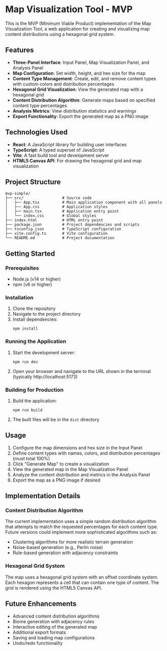 # Map Visualization Tool - MVP

This is the MVP (Minimum Viable Product) implementation of the Map Visualization Tool, a web application for creating and visualizing map content distributions using a hexagonal grid system.

## Features

- **Three-Panel Interface**: Input Panel, Map Visualization Panel, and Analysis Panel
- **Map Configuration**: Set width, height, and hex size for the map
- **Content Type Management**: Create, edit, and remove content types with custom colors and distribution percentages
- **Hexagonal Grid Visualization**: View the generated map with a hexagonal grid
- **Content Distribution Algorithm**: Generate maps based on specified content type percentages
- **Analysis Metrics**: View distribution statistics and warnings
- **Export Functionality**: Export the generated map as a PNG image

## Technologies Used

- **React**: A JavaScript library for building user interfaces
- **TypeScript**: A typed superset of JavaScript
- **Vite**: A fast build tool and development server
- **HTML5 Canvas API**: For drawing the hexagonal grid and map visualization

## Project Structure

```
mvp-simple/
├── src/                 # Source code
│   ├── App.tsx          # Main application component with all panels
│   ├── App.css          # Application styles
│   ├── main.tsx         # Application entry point
│   └── index.css        # Global styles
├── index.html           # HTML entry point
├── package.json         # Project dependencies and scripts
├── tsconfig.json        # TypeScript configuration
├── vite.config.ts       # Vite configuration
└── README.md            # Project documentation
```

## Getting Started

### Prerequisites

- Node.js (v14 or higher)
- npm (v6 or higher)

### Installation

1. Clone the repository
2. Navigate to the project directory
3. Install dependencies:
   ```
   npm install
   ```

### Running the Application

1. Start the development server:
   ```
   npm run dev
   ```
2. Open your browser and navigate to the URL shown in the terminal (typically http://localhost:5173)

### Building for Production

1. Build the application:
   ```
   npm run build
   ```
2. The built files will be in the `dist` directory

## Usage

1. Configure the map dimensions and hex size in the Input Panel
2. Define content types with names, colors, and distribution percentages (must total 100%)
3. Click "Generate Map" to create a visualization
4. View the generated map in the Map Visualization Panel
5. Analyze the content distribution and metrics in the Analysis Panel
6. Export the map as a PNG image if desired

## Implementation Details

### Content Distribution Algorithm

The current implementation uses a simple random distribution algorithm that attempts to match the requested percentages for each content type. Future versions could implement more sophisticated algorithms such as:

- Clustering algorithms for more realistic terrain generation
- Noise-based generation (e.g., Perlin noise)
- Rule-based generation with adjacency constraints

### Hexagonal Grid System

The map uses a hexagonal grid system with an offset coordinate system. Each hexagon represents a cell that can contain one type of content. The grid is rendered using the HTML5 Canvas API.

## Future Enhancements

- Advanced content distribution algorithms
- Biome generation with adjacency rules
- Interactive editing of the generated map
- Additional export formats
- Saving and loading map configurations
- Undo/redo functionality

